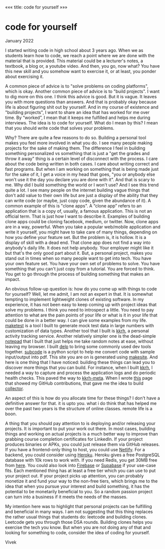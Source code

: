 «««
title: code for yourself
»»»

# code for yourself

January 2022

I started writing code in high school about 3 years ago. When we as students learn how to code, we reach a point where we are done with the material that is provided. This material could be a lecturer's notes, a textbook, a blog or, a youtube video. And then, you go, now what? You have this new skill and you somehow want to exercise it, or at least, you ponder about exercising it.

A common piece of advice is to "solve problems on coding platforms", which is okay. Another common piece of advice is to "build projects". I want to dig more on this one. I think this advice is good. But it is vague. It leaves you with more questions than answers. And that is probably okay because life is about figuring shit out by yourself. And in my course of existence and "building projects", I want to share an idea that has worked for me over time. By “worked”, I mean that it keeps me fulfilled and helps me during interviews. The idea is to code for yourself. What do I mean by this? I mean that you should write code that solves your problems.

Why? There are quite a few reasons to do so. Building a personal tool makes you feel more involved in what you do. I see many people making projects for the sake of making them. The difference I feel in building something personalized vs something that is just a "get the grades and throw it away" thing is a certain level of disconnect with the process. I care about the code being written in both cases. I care about writing correct and fast programs. But when I am working on something that is being made just for the sake of it, I get a voice in my head that goes, "you or anybody else won't use it the day you declare you are done with it". And that is scary to me. Why did I build something the world or I won't use? And I see this trend quite a lot. I see many people on the internet building vague things that don't add value to their own life but are just a display of the ability that they can write code (or maybe, just copy code, given the abundance of it). A common example of this is "clone apps". A “clone app” refers to an application that is a copy of, usually, a famous application. This is not an official term. That is just how I want to describe it. Examples of building clone apps could be cloning facebook, medium, or twitter. Now, clone apps are in a way, powerful. When you take a popular web/mobile application and write it yourself, you might have to take care of many things, depending on how you define your feature set. But the problem is, it is hollow. It is a display of skill with a dead end. That clone app does not find a way into anybody's daily life. It does not help anybody. Your employer might like it but that's the only good part about it. But, a personal project, makes you stand out in times when so many people want to get into tech. You have your own feature set. You have your own set of problems to solve. You have something that you can't just copy from a tutorial. You are forced to think. You get to go through the process of building something that makes an impact.

An obvious follow-up question is: how do you come up with things to code for yourself? Well, let me admit, I am not an expert in that. It is somewhat tempting to implement lightweight clones of existing software. In my experience, it has not been easy to keep coming up with project ideas that solve my problems. I think you need to introspect a little. You need to pay attention to what are the pain points of your life or what is it in your life that could be done in a better way. I can give some examples from my life. [maketest](https://github.com/viveknathani/maketest) is a tool I built to generate mock test data in large numbers with customization of data types. Another tool that I built is [kkrh](https://github.com/viveknathani/kkrh/), a personal activity tracking service. Another relatively simpler one is the dead-simple [notepad](https://vivekn.dev/notes/) that I built that just helps me take random notes at ease, without leaving my browser. I built [delp](https://delp.vivekn.dev/) to bring some commonly used dev tools together. [subcode](https://github.com/viveknathani/subcode) is a python script to help me convert code with sample input/output into pdf. This site you are on is generated using [makesite](https://github.com/viveknathani/makesite). And here is one thing that I have noticed: building these things can lead you to discover more things that you can build. For instance, when I built [kkrh](https://github.com/viveknathani/kkrh/), I needed a way to capture and process the application logs and do periodic health checks. This paved the way to [kkrh-meta](https://github.com/viveknathani/kkrh-meta). When I wrote [this](https://vivekn.dev/work/) page that showed my GitHub contributions, that gave me the idea to build [collector](https://github.com/viveknathani/collector).

An aspect of this is how do you allocate time for these things? I don't have a definitive answer for that. it is upto you. what i do think that has helped me over the past two years is the structure of online classes. remote life is a boon.

A thing that you should pay attention to is deploying and/or releasing your projects. It is important to put your work out there. In most cases, building things and working on actual projects is a much better way to improve than grabbing course completion certificates for LinkedIn. If your project produces binaries or APKs, you could just release them via GitHub releases. If you have a frontend-only thing to host, you could use [Netlify](https://www.netlify.com/). For a backend, you could consider using [Heroku](https://www.heroku.com/). Heroku gives a free PostgreSQL database with 10k rows to work with. If you need Redis, you get 30MB free from [here](https://app.redislabs.com/). You could also look into [Firebase](https://www.firebase.com/) or [Supabase](https://supabase.io/) if your use-case fits. Each mentioned thing has at least a free tier which you can use to put your project out. If your project picks up attention, you can probably monetize it and fund your way to the non-free tiers, which brings me to the idea that when you pursue your interest and build something, it has the potential to be monetarily beneficial to you. So a random passion project can turn into a business if it meets the needs of the masses.

My intention here was to highlight that personal projects can be fulfilling and beneficial in many ways. I am not suggesting that this thing replaces the rather usual things that students do: leetcode and building clones. Leetcode gets you through those DSA rounds. Building clones helps you exercise the tech you know. But when you are not doing any of that and looking for something to code, consider the idea of coding for yourself.

Vivek
